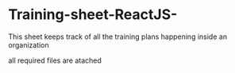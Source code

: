 # Training-sheet-ReactJS-
This sheet keeps track  of all the training plans happening inside an organization 


all required files are atached
